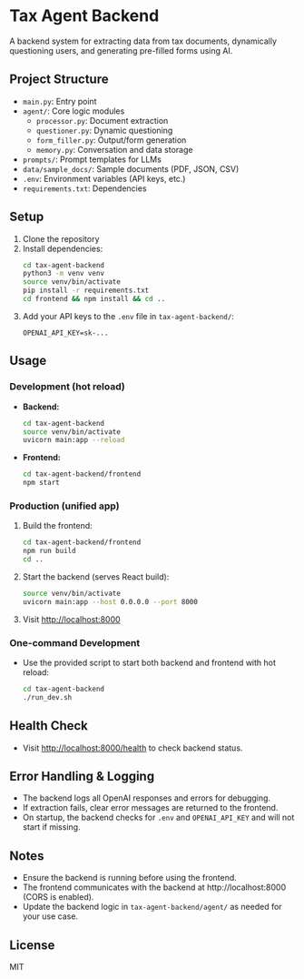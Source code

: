 # Tax Agent Backend

A backend system for extracting data from tax documents, dynamically questioning users, and generating pre-filled forms using AI.

## Project Structure

- `main.py`: Entry point
- `agent/`: Core logic modules
  - `processor.py`: Document extraction
  - `questioner.py`: Dynamic questioning
  - `form_filler.py`: Output/form generation
  - `memory.py`: Conversation and data storage
- `prompts/`: Prompt templates for LLMs
- `data/sample_docs/`: Sample documents (PDF, JSON, CSV)
- `.env`: Environment variables (API keys, etc.)
- `requirements.txt`: Dependencies

## Setup

1. Clone the repository
2. Install dependencies:
   ```bash
   cd tax-agent-backend
   python3 -m venv venv
   source venv/bin/activate
   pip install -r requirements.txt
   cd frontend && npm install && cd ..
   ```
3. Add your API keys to the `.env` file in `tax-agent-backend/`:
   ```env
   OPENAI_API_KEY=sk-...
   ```

## Usage

### Development (hot reload)

- **Backend:**
  ```bash
  cd tax-agent-backend
  source venv/bin/activate
  uvicorn main:app --reload
  ```
- **Frontend:**
  ```bash
  cd tax-agent-backend/frontend
  npm start
  ```

### Production (unified app)

1. Build the frontend:
   ```bash
   cd tax-agent-backend/frontend
   npm run build
   cd ..
   ```
2. Start the backend (serves React build):
   ```bash
   source venv/bin/activate
   uvicorn main:app --host 0.0.0.0 --port 8000
   ```
3. Visit [http://localhost:8000](http://localhost:8000)

### One-command Development

- Use the provided script to start both backend and frontend with hot reload:
  ```bash
  cd tax-agent-backend
  ./run_dev.sh
  ```

## Health Check
- Visit [http://localhost:8000/health](http://localhost:8000/health) to check backend status.

## Error Handling & Logging
- The backend logs all OpenAI responses and errors for debugging.
- If extraction fails, clear error messages are returned to the frontend.
- On startup, the backend checks for `.env` and `OPENAI_API_KEY` and will not start if missing.

## Notes
- Ensure the backend is running before using the frontend.
- The frontend communicates with the backend at http://localhost:8000 (CORS is enabled).
- Update the backend logic in `tax-agent-backend/agent/` as needed for your use case.

## License
MIT 